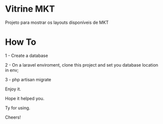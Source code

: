 # Vitrine MKT

Projeto para mostrar os layouts disponíveis de MKT

# How To
1 - Create a database

2 - On a laravel enviroment, clone this project and set you database location in env;

3 - php artisan migrate

Enjoy it.

Hope it helped you.

Ty for using.

Cheers!

